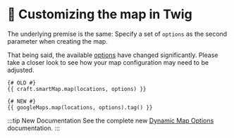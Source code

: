 # 🔧 Customizing the map in Twig

<update-message/>

The underlying premise is the same: Specify a set of `options` as the second parameter when creating the map.

That being said, the available [options](/models/dynamic-map-model/#construct-locations-options) have changed significantly. Please take a closer look to see how your map configuration may need to be adjusted.

```twig
{# OLD #}
{{ craft.smartMap.map(locations, options) }}

{# NEW #}
{{ googleMaps.map(locations, options).tag() }}
```

:::tip New Documentation
See the complete new [Dynamic Map Options](/models/dynamic-map-model/#construct-locations-options) documentation.
:::
